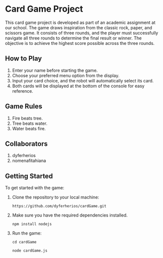 # Card Game Project

This card game project is developed as part of an academic assignment at our school. The game draws inspiration from the classic rock, paper, and scissors game. It consists of three rounds, and the player must successfully navigate all three rounds to determine the final result or winner. The objective is to achieve the highest score possible across the three rounds.

## How to Play

1. Enter your name before starting the game.
2. Choose your preferred menu option from the display.
3. Input your card choice, and the robot will automatically select its card.
4. Both cards will be displayed at the bottom of the console for easy reference.

## Game Rules

1. Fire beats tree.
2. Tree beats water.
3. Water beats fire.

## Collaborators

1. dyferherios
2. nomenafitahiana

## Getting Started

To get started with the game:

1. Clone the repository to your local machine:
   ```
   https://github.com/dyferherios/cardGame.git
   ```
2. Make sure you have the required dependencies installed.
   ```
   npm install nodejs
   ```

3. Run the game:
   ```
   cd cardGame
   ```
   ```
   node cardGame.js
   ```
   

